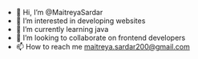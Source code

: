 - 👋 Hi, I’m @MaitreyaSardar
- 👀 I’m interested in developing websites 
- 🌱 I’m currently learning java
- 💞️ I’m looking to collaborate on frontend developers 
- 📫 How to reach me maitreya.sardar200@gmail.com 


<!---
MaitreyaSardar/MaitreyaSardar is a ✨ special ✨ repository because its `README.md` (this file) appears on your GitHub profile.
You can click the Preview link to take a look at your changes.
--->
